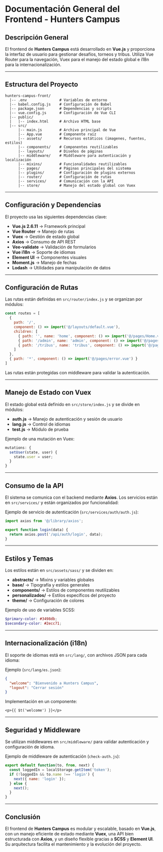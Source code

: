 # Documentación General del Frontend - Hunters Campus

## Descripción General
El frontend de **Hunters Campus** está desarrollado en **Vue.js** y proporciona la interfaz de usuario para gestionar desafíos, torneos y tribus. Utiliza Vue Router para la navegación, Vuex para el manejo del estado global e i18n para la internacionalización.

---

## Estructura del Proyecto

```
hunters-campus-front/
  |-- .env               # Variables de entorno
  |-- babel.config.js    # Configuración de Babel
  |-- package.json       # Dependencias y scripts
  |-- vue.config.js      # Configuración de Vue CLI
  |-- public/
  |   |-- index.html     # Archivo HTML base
  |-- src/
      |-- main.js        # Archivo principal de Vue
      |-- App.vue        # Componente raíz
      |-- assets/        # Recursos estáticos (imagenes, fuentes, estilos)
      |-- components/    # Componentes reutilizables
      |-- layouts/       # Diseños de páginas
      |-- middleware/    # Middleware para autenticación y localización
      |-- mixins/        # Funcionalidades reutilizables
      |-- pages/         # Páginas principales del sistema
      |-- plugins/       # Configuración de plugins externos
      |-- router/        # Configuración de rutas
      |-- services/      # Comunicación con la API
      |-- store/         # Manejo del estado global con Vuex
```

---

## Configuración y Dependencias
El proyecto usa las siguientes dependencias clave:

- **Vue.js 2.6.11** → Framework principal
- **Vue Router** → Manejo de rutas
- **Vuex** → Gestión de estado global
- **Axios** → Consumo de API REST
- **Vee-validate** → Validación de formularios
- **Vue i18n** → Soporte de idiomas
- **Element UI** → Componentes visuales
- **Moment.js** → Manejo de fechas
- **Lodash** → Utilidades para manipulación de datos

---

## Configuración de Rutas
Las rutas están definidas en `src/router/index.js` y se organizan por módulos:

```javascript
const routes = [
  {
    path: '/',
    component: () => import('@/layouts/default.vue'),
    children: [
      { path: '', name: 'home', component: () => import('@/pages/Home.vue') },
      { path: '/admin', name: 'admin', component: () => import('@/pages/admin/index.vue') },
      { path: '/tribus', name: 'tribus', component: () => import('@/pages/tribu/index.vue') }
    ]
  },
  { path: '*', component: () => import('@/pages/error.vue') }
]
```

Las rutas están protegidas con middleware para validar la autenticación.

---

## Manejo de Estado con Vuex
El estado global está definido en `src/store/index.js` y se divide en módulos:

- **auth.js** → Manejo de autenticación y sesión de usuario
- **lang.js** → Control de idiomas
- **test.js** → Módulo de prueba

Ejemplo de una mutación en Vuex:

```javascript
mutations: {
  setUser(state, user) {
    state.user = user;
  }
}
```

---

## Consumo de la API
El sistema se comunica con el backend mediante **Axios**. Los servicios están en `src/services/` y están organizados por funcionalidad:

Ejemplo de servicio de autenticación (`src/services/auth/auth.js`):

```javascript
import axios from '@/library/axios';

export function login(data) {
  return axios.post('/api/auth/login', data);
}
```

---

## Estilos y Temas
Los estilos están en `src/assets/sass/` y se dividen en:

- **abstracts/** → Mixins y variables globales
- **base/** → Tipografía y estilos generales
- **components/** → Estilos de componentes reutilizables
- **personalizados/** → Estilos específicos del proyecto
- **theme/** → Configuración de colores

Ejemplo de uso de variables SCSS:

```scss
$primary-color: #3498db;
$secondary-color: #2ecc71;
```

---

## Internacionalización (i18n)
El soporte de idiomas está en `src/lang/`, con archivos JSON para cada idioma:

Ejemplo (`src/lang/es.json`):

```json
{
  "welcome": "Bienvenido a Hunters Campus",
  "logout": "Cerrar sesión"
}
```

Implementación en un componente:

```vue
<p>{{ $t('welcome') }}</p>
```

---

## Seguridad y Middleware
Se utilizan middlewares en `src/middleware/` para validar autenticación y configuración de idioma.

Ejemplo de middleware de autenticación (`check-auth.js`):

```javascript
export default function(to, from, next) {
  const loggedIn = localStorage.getItem('token');
  if (!loggedIn && to.name !== 'login') {
    next({ name: 'login' });
  } else {
    next();
  }
}
```

---

## Conclusión
El frontend de **Hunters Campus** es modular y escalable, basado en **Vue.js**, con un manejo eficiente de estado mediante **Vuex**, una API bien estructurada con **Axios**, y un diseño flexible gracias a **SCSS** y **Element UI**. Su arquitectura facilita el mantenimiento y la evolución del proyecto.

